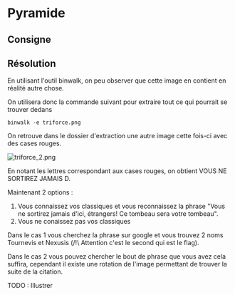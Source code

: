 # Pyramide

## Consigne


## Résolution

En utilisant l'outil binwalk, on peu observer que cette image en contient en réalité autre chose.

On utilisera donc la commande suivant pour extraire tout ce qui pourrait se trouver dedans
```
binwalk -e triforce.png
```

On retrouve dans le dossier d'extraction une autre image cette fois-ci avec des cases rouges.

![triforce_2.png](triforce_2.png)

En notant les lettres correspondant aux cases rouges, on obtient VOUS NE SORTIREZ JAMAIS D.

Maintenant 2 options :
 1. Vous connaissez vos classiques et vous reconnaissez la phrase "Vous ne sortirez jamais d'ici, étrangers! Ce tombeau sera votre tombeau".
 2. Vous ne conaissez pas vos classiques

Dans le cas 1 vous cherchez la phrase sur google et vous trouvez 2 noms Tournevis et Nexusis (/!\ Attention c'est le second qui est le flag).

Dans le cas 2 vous pouvez chercher le bout de phrase que vous avez cela suffira, cependant il existe une rotation de l'image permettant de trouver la suite de la citation.


TODO : Illustrer
